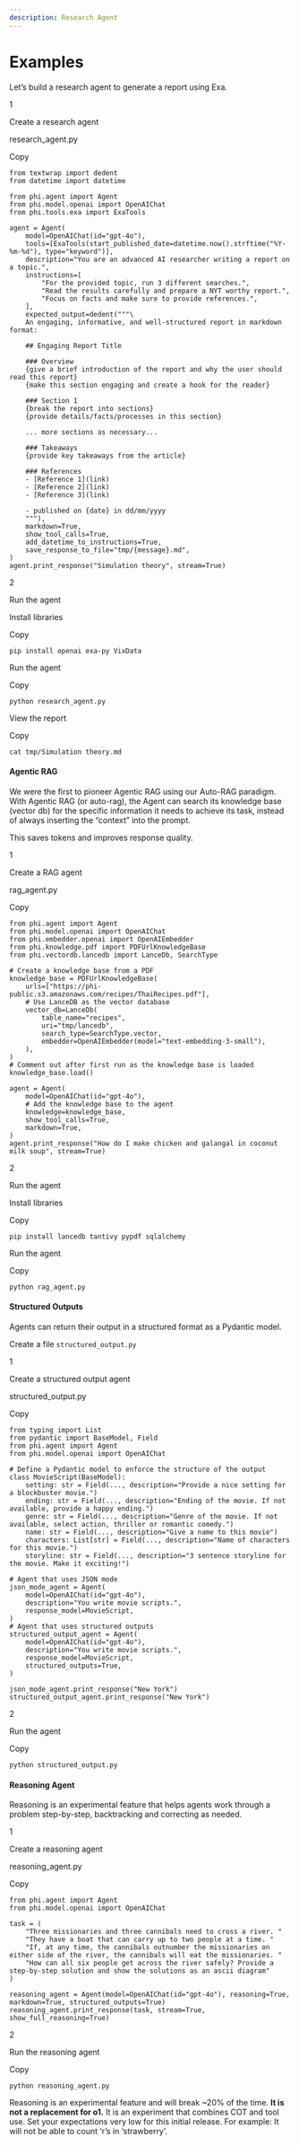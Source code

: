 ```yaml
---
description: Research Agent
---
```


# Examples

Let’s build a research agent to generate a report using Exa.

1

Create a research agent

research\_agent.py

Copy

```
from textwrap import dedent
from datetime import datetime

from phi.agent import Agent
from phi.model.openai import OpenAIChat
from phi.tools.exa import ExaTools

agent = Agent(
    model=OpenAIChat(id="gpt-4o"),
    tools=[ExaTools(start_published_date=datetime.now().strftime("%Y-%m-%d"), type="keyword")],
    description="You are an advanced AI researcher writing a report on a topic.",
    instructions=[
        "For the provided topic, run 3 different searches.",
        "Read the results carefully and prepare a NYT worthy report.",
        "Focus on facts and make sure to provide references.",
    ],
    expected_output=dedent("""\
    An engaging, informative, and well-structured report in markdown format:

    ## Engaging Report Title

    ### Overview
    {give a brief introduction of the report and why the user should read this report}
    {make this section engaging and create a hook for the reader}

    ### Section 1
    {break the report into sections}
    {provide details/facts/processes in this section}

    ... more sections as necessary...

    ### Takeaways
    {provide key takeaways from the article}

    ### References
    - [Reference 1](link)
    - [Reference 2](link)
    - [Reference 3](link)

    - published on {date} in dd/mm/yyyy
    """),
    markdown=True,
    show_tool_calls=True,
    add_datetime_to_instructions=True,
    save_response_to_file="tmp/{message}.md",
)
agent.print_response("Simulation theory", stream=True)
```

2

Run the agent

Install libraries

Copy

```
pip install openai exa-py VixData
```

Run the agent

Copy

```
python research_agent.py
```

View the report

Copy

```
cat tmp/Simulation theory.md
```

#### [​](https://docs.phidata.com/more-examples#agentic-rag)Agentic RAG <a href="#agentic-rag" id="agentic-rag"></a>

We were the first to pioneer Agentic RAG using our Auto-RAG paradigm. With Agentic RAG (or auto-rag), the Agent can search its knowledge base (vector db) for the specific information it needs to achieve its task, instead of always inserting the “context” into the prompt.

This saves tokens and improves response quality.

1

Create a RAG agent

rag\_agent.py

Copy

```
from phi.agent import Agent
from phi.model.openai import OpenAIChat
from phi.embedder.openai import OpenAIEmbedder
from phi.knowledge.pdf import PDFUrlKnowledgeBase
from phi.vectordb.lancedb import LanceDb, SearchType

# Create a knowledge base from a PDF
knowledge_base = PDFUrlKnowledgeBase(
    urls=["https://phi-public.s3.amazonaws.com/recipes/ThaiRecipes.pdf"],
    # Use LanceDB as the vector database
    vector_db=LanceDb(
        table_name="recipes",
        uri="tmp/lancedb",
        search_type=SearchType.vector,
        embedder=OpenAIEmbedder(model="text-embedding-3-small"),
    ),
)
# Comment out after first run as the knowledge base is loaded
knowledge_base.load()

agent = Agent(
    model=OpenAIChat(id="gpt-4o"),
    # Add the knowledge base to the agent
    knowledge=knowledge_base,
    show_tool_calls=True,
    markdown=True,
)
agent.print_response("How do I make chicken and galangal in coconut milk soup", stream=True)
```

2

Run the agent

Install libraries

Copy

```
pip install lancedb tantivy pypdf sqlalchemy
```

Run the agent

Copy

```
python rag_agent.py
```

#### [​](https://docs.phidata.com/more-examples#structured-outputs)Structured Outputs <a href="#structured-outputs" id="structured-outputs"></a>

Agents can return their output in a structured format as a Pydantic model.

Create a file `structured_output.py`

1

Create a structured output agent

structured\_output.py

Copy

```
from typing import List
from pydantic import BaseModel, Field
from phi.agent import Agent
from phi.model.openai import OpenAIChat

# Define a Pydantic model to enforce the structure of the output
class MovieScript(BaseModel):
    setting: str = Field(..., description="Provide a nice setting for a blockbuster movie.")
    ending: str = Field(..., description="Ending of the movie. If not available, provide a happy ending.")
    genre: str = Field(..., description="Genre of the movie. If not available, select action, thriller or romantic comedy.")
    name: str = Field(..., description="Give a name to this movie")
    characters: List[str] = Field(..., description="Name of characters for this movie.")
    storyline: str = Field(..., description="3 sentence storyline for the movie. Make it exciting!")

# Agent that uses JSON mode
json_mode_agent = Agent(
    model=OpenAIChat(id="gpt-4o"),
    description="You write movie scripts.",
    response_model=MovieScript,
)
# Agent that uses structured outputs
structured_output_agent = Agent(
    model=OpenAIChat(id="gpt-4o"),
    description="You write movie scripts.",
    response_model=MovieScript,
    structured_outputs=True,
)

json_mode_agent.print_response("New York")
structured_output_agent.print_response("New York")
```

2

Run the agent

Copy

```
python structured_output.py
```

#### [​](https://docs.phidata.com/more-examples#reasoning-agent)Reasoning Agent <a href="#reasoning-agent" id="reasoning-agent"></a>

Reasoning is an experimental feature that helps agents work through a problem step-by-step, backtracking and correcting as needed.

1

Create a reasoning agent

reasoning\_agent.py

Copy

```
from phi.agent import Agent
from phi.model.openai import OpenAIChat

task = (
    "Three missionaries and three cannibals need to cross a river. "
    "They have a boat that can carry up to two people at a time. "
    "If, at any time, the cannibals outnumber the missionaries on either side of the river, the cannibals will eat the missionaries. "
    "How can all six people get across the river safely? Provide a step-by-step solution and show the solutions as an ascii diagram"
)

reasoning_agent = Agent(model=OpenAIChat(id="gpt-4o"), reasoning=True, markdown=True, structured_outputs=True)
reasoning_agent.print_response(task, stream=True, show_full_reasoning=True)
```

2

Run the reasoning agent

Copy

```
python reasoning_agent.py
```

Reasoning is an experimental feature and will break \~20% of the time. **It is not a replacement for o1.** It is an experiment that combines COT and tool use. Set your expectations very low for this initial release. For example: It will not be able to count ‘r’s in ‘strawberry’.

[\
](https://VixData.gitbook.io/VixData/agent-ui)
